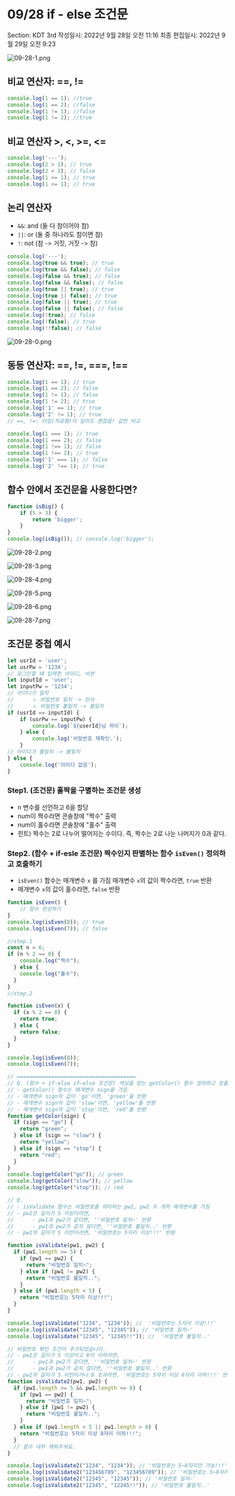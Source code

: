 # 09/28 if - else 조건문

Section: KDT 3rd
작성일시: 2022년 9월 28일 오전 11:16
최종 편집일시: 2022년 9월 29일 오전 9:23

![09-28-1.png](09%2028%20if%20-%20else%20%E1%84%8C%E1%85%A9%E1%84%80%E1%85%A5%E1%86%AB%E1%84%86%E1%85%AE%E1%86%AB%207b8bd94aef614f6e824d6f4d6b4c426f/09-28-1.png)

## 비교 연산자: ==, !=

```jsx
console.log(1 == 1); //true
console.log(1 == 2); //false
console.log(1 != 1); //false
console.log(1 != 2); //true
```

## 비교 연산자 >, <, >=, <=

```jsx
console.log('---');
console.log(2 > 1); // true
console.log(2 < 1); // false
console.log(1 >= 1); // true
console.log(1 <= 1); // true
```

## 논리 연산자

- `&&`: and (둘 다 참이어야 참)
- `||`: or (둘 중 하나라도 참이면 참)
- `!`: not (참 -> 거짓, 거짓 -> 참)

```jsx
console.log('---');
console.log(true && true); // true
console.log(true && false); // false
console.log(false && true); // false
console.log(false && false); // false
console.log(true || true); // true
console.log(true || false); // true
console.log(false || true); // true
console.log(false || false); // false
console.log(!true); // false
console.log(!false); // true
console.log(!!false); // false
```

![09-28-0.png](09%2028%20if%20-%20else%20%E1%84%8C%E1%85%A9%E1%84%80%E1%85%A5%E1%86%AB%E1%84%86%E1%85%AE%E1%86%AB%207b8bd94aef614f6e824d6f4d6b4c426f/09-28-0.png)

## 동등 연산자: ==, !=, ===, !==

```jsx
console.log(1 == 1); // true
console.log(1 == 2); // false
console.log(1 != 1); // false
console.log(1 != 2); // true
console.log('1' == 1); // true
console.log('2' != 1); // true
// ==, !=: 타입(자료형)이 달라도 괜찮음! 값만 비교
```

```jsx
console.log(1 === 1); // true
console.log(1 === 2); // false
console.log(1 !== 1); // false
console.log(1 !== 2); // true
console.log('1' === 1); // false
console.log('2' !== 1); // true
```

## 함수 안에서 조건문을 사용한다면?

```jsx
function isBig() {
	if (5 > 3) {
		return 'bigger';
	}
}
console.log(isBig()); // console.log('bigger');
```

![09-28-2.png](09%2028%20if%20-%20else%20%E1%84%8C%E1%85%A9%E1%84%80%E1%85%A5%E1%86%AB%E1%84%86%E1%85%AE%E1%86%AB%207b8bd94aef614f6e824d6f4d6b4c426f/09-28-2.png)

![09-28-3.png](09%2028%20if%20-%20else%20%E1%84%8C%E1%85%A9%E1%84%80%E1%85%A5%E1%86%AB%E1%84%86%E1%85%AE%E1%86%AB%207b8bd94aef614f6e824d6f4d6b4c426f/09-28-3.png)

![09-28-4.png](09%2028%20if%20-%20else%20%E1%84%8C%E1%85%A9%E1%84%80%E1%85%A5%E1%86%AB%E1%84%86%E1%85%AE%E1%86%AB%207b8bd94aef614f6e824d6f4d6b4c426f/09-28-4.png)

![09-28-5.png](09%2028%20if%20-%20else%20%E1%84%8C%E1%85%A9%E1%84%80%E1%85%A5%E1%86%AB%E1%84%86%E1%85%AE%E1%86%AB%207b8bd94aef614f6e824d6f4d6b4c426f/09-28-5.png)

![09-28-6.png](09%2028%20if%20-%20else%20%E1%84%8C%E1%85%A9%E1%84%80%E1%85%A5%E1%86%AB%E1%84%86%E1%85%AE%E1%86%AB%207b8bd94aef614f6e824d6f4d6b4c426f/09-28-6.png)

![09-28-7.png](09%2028%20if%20-%20else%20%E1%84%8C%E1%85%A9%E1%84%80%E1%85%A5%E1%86%AB%E1%84%86%E1%85%AE%E1%86%AB%207b8bd94aef614f6e824d6f4d6b4c426f/09-28-7.png)

## 조건문 중첩 예시

```jsx
let usrId = 'user'; 
let usrPw = '1234';
// 로그인할 때 입력한 아이디, 비번
let inputId = 'user';
let inputPw = '1234';
// 아이디가 일치
// 		ㄴ 비밀번호 일치 -> 인사
// 		ㄴ 비밀번호 불일치 -> 불일치
if (usrId == inputId) {
	if (usrPw == inputPw) {
		console.log(`${userId}님 하이`);
	} else {
		console.log('비밀번호 재확인.');
	}
// 아이디가 불일치 -> 불일치
} else {
	console.log('아이디 없음');
}
```

### Step1. (조건문) 홀짝을 구별하는 조건문 생성

- n 변수를 선언하고 6을 할당
- num이 짝수라면 콘솔창에 "짝수" 출력
- num이 홀수라면 콘솔창에 "홀수" 출력
- 힌트) 짝수는 2로 나누어 떨어지는 수이다. 즉, 짝수는 2로 나눈 나머지가 0과 같다.

### Step2. (함수 + if-esle 조건문) 짝수인지 판별하는 함수 `isEven()` 정의하고 호출하기

- `isEven()` 함수는 매개변수 `x` 를 가짐
매개변수 `x`의 값이 짝수라면, `true` 반환
- 매개변수 `x`의 값이 홀수라면, `false` 반환

```jsx
function isEven() {
	// 함수 완성하기
}
console.log(isEven(8)); // true
console.log(isEven(7)); // false
```

```jsx
//step.1
const n = 6;
if (n % 2 == 0) {
    console.log("짝수");
  } else {
    console.log("홀수");
  }
}
//step.2

function isEven(x) {
  if (x % 2 == 0) {
    return true;
  } else {
    return false;
  }
}

console.log(isEven(8));
console.log(isEven(7));
```

```jsx
// ======================================
// Q. (함수 + if-else if-else 조건문) 색상을 얻는 getColor() 함수 정의하고 호출하기
// - getColor() 함수는 매개변수 sign을 가짐
// - 매개변수 sign의 값이 'go'이면, 'green'을 반환
// - 매개변수 sign의 값이 'slow'이면, 'yellow'를 반환
// - 매개변수 sign의 값이 'stop'이면, 'red'를 반환
function getColor(sign) {
  if (sign == "go") {
    return "green";
  } else if (sign == "slow") {
    return "yellow";
  } else if (sign == "stop") {
    return "red";
  }
}
console.log(getColor("go")); // green
console.log(getColor("slow")); // yellow
console.log(getColor("stop")); // red

// Q.
// - isValidate 함수는 비밀번호를 의미하는 pw1, pw2 두 개의 매개변수를 가짐
// - pw1은 길이가 5 이상이라면,
//      - pw1과 pw2가 같다면, ''비밀번호 일치~' 반환
//      - pw1과 pw2가 같지 않다면, ''비밀번호 불일치..' 반환
// - pw1의 길이가 5 미만이라면, '비밀번호는 5자리 이상!!!' 반환

function isValidate(pw1, pw2) {
  if (pw1.length >= 5) {
    if (pw1 == pw2) {
      return "비밀번호 일치~";
    } else if (pw1 != pw2) {
      return "비밀번호 불일치..";
    }
  } else if (pw1.length < 5) {
    return "비밀번호는 5자리 이상!!!";
  }
}

console.log(isValidate("1234", "1234")); //  '비밀번호는 5자리 이상!!!'
console.log(isValidate("12345", "12345")); // '비밀번호 일치~'
console.log(isValidate("12345", "12345!!")); //  '비밀번호 불일치..'

// 비밀번호 확인 조건이 추가되었습니다.
// - pw1은 길이가 5 이상이고 8이 이하라면,
//      - pw1과 pw2가 같다면, ''비밀번호 일치~' 반환
//      - pw1과 pw2가 같지 않다면, ''비밀번호 불일치..' 반환
// - pw1의 길이가 5 미만이거나 8 초과라면, '비밀번호는 5자리 이상 8자리 이하!!!' 반환
function isValidate2(pw1, pw2) {
  if (pw1.length >= 5 && pw1.length <= 8) {
    if (pw1 == pw2) {
      return "비밀번호 일치~";
    } else if (pw1 != pw2) {
      return "비밀번호 불일치..";
    }
  } else if (pw1.length < 5 || pw1.length > 8) {
    return "비밀번호는 5자리 이상 8자리 이하!!!";
  }
  // 함수 내부 채워주세요.
}

console.log(isValidate2("1234", "1234")); // '비밀번호는 5~8자리만 가능!!!'
console.log(isValidate2("123456789", "123456789")); // '비밀번호는 5~8자리만 가능!!!'
console.log(isValidate2("12345", "12345")); // '비밀번호 일치~'
console.log(isValidate2("12345", "12345!!")); // '비밀번호 불일치..'
```